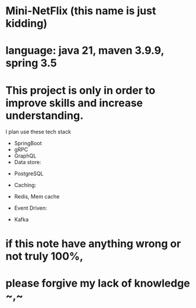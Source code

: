 # Mini-NetFlix (this name is just kidding)
# language: java 21, maven 3.9.9, spring 3.5
# This project is only in order to improve skills and increase understanding.

I plan use these tech stack
- SpringBoot
- gRPC
- GraphQL
- Data store:
+ PostgreSQL
- Caching:
+ Redis, Mem cache
- Event Driven:
+ Kafka

# if this note have anything wrong or not truly 100%, 
# please forgive my lack of knowledge ~,~
